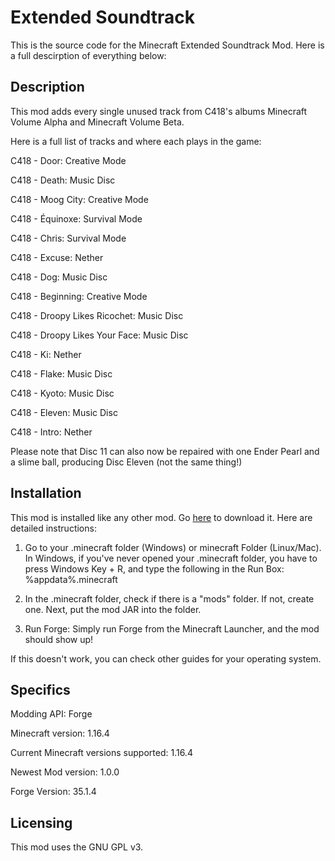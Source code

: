 # Extended Soundtrack
This is the source code for the Minecraft Extended Soundtrack Mod.
Here is a full descirption of everything below:

## Description
This mod adds every single unused track from C418's albums Minecraft Volume Alpha and Minecraft Volume Beta.

Here is a full list of tracks and where each plays in the game:

C418 - Door: Creative Mode

C418 - Death: Music Disc

C418 - Moog City: Creative Mode

C418 - Équinoxe: Survival Mode

C418 - Chris: Survival Mode

C418 - Excuse: Nether

C418 - Dog: Music Disc

C418 - Beginning: Creative Mode

C418 - Droopy Likes Ricochet: Music Disc

C418 - Droopy Likes Your Face: Music Disc

C418 - Ki: Nether

C418 - Flake: Music Disc

C418 - Kyoto: Music Disc

C418 - Eleven: Music Disc

C418 - Intro: Nether

Please note that Disc 11 can also now be repaired with one Ender Pearl and a slime ball,
producing Disc Eleven (not the same thing!)

## Installation

This mod is installed like any other mod. Go [here](https://www.curseforge.com/minecraft/mc-mods/extended-soundtrack) to download it.
Here are detailed instructions:

1. Go to your .minecraft folder (Windows) or minecraft Folder (Linux/Mac). In Windows, if you've never
opened your .minecraft folder, you have to press Windows Key + R, and type the following in the Run Box: %appdata%\.minecraft

2. In the .minecraft folder, check if there is a "mods" folder. If not, create one. Next, put the mod JAR into the folder. 

3. Run Forge: Simply run Forge from the Minecraft Launcher, and the mod should show up!

If this doesn't work, you can check other guides for your operating system.

## Specifics

 Modding API: Forge

 Minecraft version: 1.16.4

 Current Minecraft versions supported: 1.16.4

 Newest Mod version: 1.0.0

 Forge Version: 35.1.4
 
 ## Licensing
 
 This mod uses the GNU GPL v3.

